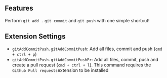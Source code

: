 ## Features

Perform `git add .`  `git commit` and `git push` with one simple shortcut!

## Extension Settings


* `gitAddCommitPush.gitAddCommitPush`: Add all files, commit and push (`cmd + ctrl + p`)
* `gitAddCommitPush.gitAddCommitPushPr`: Add all files, commit, push and create a pull request (`cmd + ctrl + l`). This command requires the `Github Pull requests`extension to be installed
